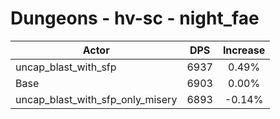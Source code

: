 # Dungeons - hv-sc - night_fae
| Actor | DPS | Increase |
|---|:---:|:---:|
|uncap_blast_with_sfp|6937|0.49%|
|Base|6903|0.00%|
|uncap_blast_with_sfp_only_misery|6893|-0.14%|
